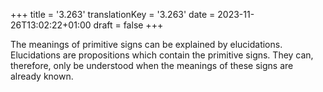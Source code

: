+++
title = '3.263'
translationKey = '3.263'
date = 2023-11-26T13:02:22+01:00
draft = false
+++

The meanings of primitive signs can be explained by elucidations. Elucidations are propositions which contain the primitive signs. They can, therefore, only be understood when the meanings of these signs are already known.
